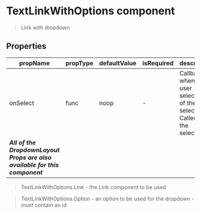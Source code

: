 # TextLinkWithOptions component

> Link with dropdown

## Properties

| propName | propType | defaultValue | isRequired | description |
|----------|----------|--------------|------------|-------------|
| onSelect | func | noop | - | Callback when the user selects one of the selections. Called with the selection. |
| ***All of the DropdownLayout Props are also available for this component*** | | | | |

> TextLinkWithOptions.Link - the Link component to be used

> TextLinkWithOptions.Option - an option to be used for the dropdown - must contain an id